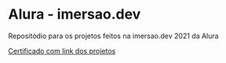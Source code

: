 # Alura - imersao.dev

Repositódio para os projetos feitos na imersao.dev 2021 da Alura

[Certificado com link dos projetos](https://danielfarah54.github.io/imersaodev-alura/7.%20Certificard/)
